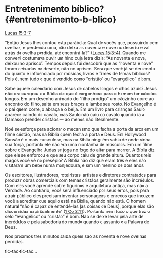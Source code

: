 # **Entretenimento bíblico?** {#entretenimento-b-blico}

[Lucas 15:3-7](http://bibliaonline.com.br/acf/lc/15/3-7)

&quot;Então Jesus lhes contou esta parábola: Qual de vocês que, possuindo cem ovelhas, e perdendo uma, não deixa as noventa e nove no deserto e vai atrás da ovelha perdida, até encontrá-la?&quot; ([Lucas 15:3-4](http://bibliaonline.com.br/acf/lc/15/3-4)). Quando me converti costumava ouvir um hino cuja letra dizia: “As noventa e nove, deixou no aprisco”. Tempos depois fui descobrir que as “noventa e nove” foram deixadas no deserto, não no aprisco. Será que você já se deu conta do quanto é influenciado por músicas, livros e filmes de temas bíblicos? Pois é, nem tudo o que é vendido como “cristão” ou “evangélico” é bom.

Sabe aquele calendário com Jesus de cabelos longos e olhos azuis? Jesus não era europeu e a Bíblia diz que é vergonhoso para o homem ter cabelos longos. Em um desenho animado do “filho pródigo” um cãozinho corre ao encontro do filho, salta em seus braços e lambe seu rosto. No Evangelho é o pai quem corre, o abraça e o beija. Em um livro para crianças Saulo aparece caindo do cavalo, mas Saulo não caiu do cavalo quando ia a Damasco prender cristãos — ao menos não literalmente.

Noé se esforça para acionar o mecanismo que fecha a porta da arca em um filme cristão, mas na Bíblia quem fecha a porta é Deus. Em Hollywood Sansão é o mais musculoso, mas na Bíblia ninguém sabia de onde vinha sua força, portanto ele não era uma montanha de músculos. Em um filme sobre o Evangelho Judas se joga no fogo do altar para morrer. A Bíblia diz que ele se enforcou e que seu corpo caiu de grande altura. Quantos reis magos você vê no presépio? A Bíblia não diz que eram três e eles não visitaram um bebê numa manjedoura, e sim um menino de dois anos.

Os escritores, ilustradores, roteiristas, artistas e diretores contratados para produzir obras comerciais com temas cristãos geralmente são incrédulos. Com eles você aprende sobre figurinos e arquitetura antiga, mas não a Verdade. Ao contrário, você será influenciado por seus erros, pois para atrair público eles precisam inventar personagens e enredos que induzem você a acreditar que aquilo está na Bíblia, quando não está. O homem natural “não é capaz de entendê-las [as coisas de Deus], porque elas são discernidas espiritualmente” ([1 Co 2:14](http://bibliaonline.com.br/acf/1co/2/14)). Portanto nem tudo o que traz o selo “evangélico” ou “cristão” é bom. Não se deixe levar pela arte de incrédulos e pela sabedoria do mundo quando o assunto é a Palavra de Deus.

Nos próximos três minutos saiba quem são as noventa e nove ovelhas perdidas.

tic-tac-tic-tac...